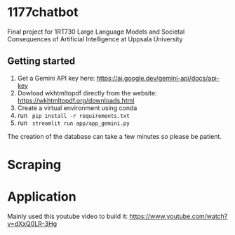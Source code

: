 # 1177chatbot
Final project for 1RT730 Large Language Models and Societal Consequences of Artificial Intelligence at Uppsala University

## Getting started
1. Get a Gemini API key here: https://ai.google.dev/gemini-api/docs/api-key
2. Dowload wkhtmltopdf directly from the website: https://wkhtmltopdf.org/downloads.html
3. Create a virtual environment using conda
4. run ``` pip install -r requirements.txt```
5. run ``` streamlit run app/app_gemini.py```

The creation of the database can take a few minutes so please be patient.

# Scraping

# Application
Mainly used this youtube video to build it: https://www.youtube.com/watch?v=dXxQ0LR-3Hg
